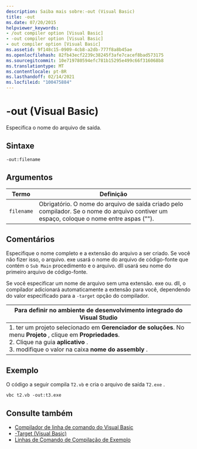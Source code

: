```yaml
---
description: Saiba mais sobre:-out (Visual Basic)
title: -out
ms.date: 07/20/2015
helpviewer_keywords:
- /out compiler option [Visual Basic]
- -out compiler option [Visual Basic]
- out compiler option [Visual Basic]
ms.assetid: 9f148c15-0909-4cb8-a2db-777f8a8b45ae
ms.openlocfilehash: 82fb43ecf2239c38245f3afe7cacef8bad573175
ms.sourcegitcommit: 10e719780594efc781b15295e499c66f316068b8
ms.translationtype: MT
ms.contentlocale: pt-BR
ms.lasthandoff: 02/14/2021
ms.locfileid: "100475884"
---
```

# <a name="-out-visual-basic"></a>-out (Visual Basic)

Especifica o nome do arquivo de saída.  
  
## <a name="syntax"></a>Sintaxe  
  
```console  
-out:filename  
```  
  
## <a name="arguments"></a>Argumentos  
  
|Termo|Definição|  
|---|---|  
|`filename`|Obrigatório. O nome do arquivo de saída criado pelo compilador. Se o nome do arquivo contiver um espaço, coloque o nome entre aspas ("").|  
  
## <a name="remarks"></a>Comentários  

 Especifique o nome completo e a extensão do arquivo a ser criado. Se você não fizer isso, o arquivo. exe usará o nome do arquivo de código-fonte que contém o `Sub Main` procedimento e o arquivo. dll usará seu nome do primeiro arquivo de código-fonte.  
  
 Se você especificar um nome de arquivo sem uma extensão. exe ou. dll, o compilador adicionará automaticamente a extensão para você, dependendo do valor especificado para a `-target` opção do compilador.  
  
|Para definir no ambiente de desenvolvimento integrado do Visual Studio|  
|---|  
|1. ter um projeto selecionado em **Gerenciador de soluções**. No menu **Projeto** , clique em **Propriedades**. <br />2. Clique na guia **aplicativo** .<br />3. modifique o valor na caixa **nome do assembly** .|  
  
## <a name="example"></a>Exemplo  

 O código a seguir compila `T2.vb` e cria o arquivo de saída `T2.exe` .  
  
```console
vbc t2.vb -out:t3.exe  
```  
  
## <a name="see-also"></a>Consulte também

- [Compilador de linha de comando do Visual Basic](index.md)
- [-Target (Visual Basic)](target.md)
- [Linhas de Comando de Compilação de Exemplo](sample-compilation-command-lines.md)
